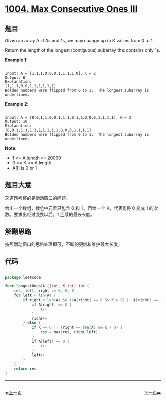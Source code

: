# [1004. Max Consecutive Ones III](https://leetcode.com/problems/max-consecutive-ones-iii/)

## 题目

Given an array A of 0s and 1s, we may change up to K values from 0 to 1.

Return the length of the longest (contiguous) subarray that contains only 1s. 


**Example 1**:

```

Input: A = [1,1,1,0,0,0,1,1,1,1,0], K = 2
Output: 6
Explanation: 
[1,1,1,0,0,1,1,1,1,1,1]
Bolded numbers were flipped from 0 to 1.  The longest subarray is underlined.

```

**Example 2**:

```

Input: A = [0,0,1,1,0,0,1,1,1,0,1,1,0,0,0,1,1,1,1], K = 3
Output: 10
Explanation: 
[0,0,1,1,1,1,1,1,1,1,1,1,0,0,0,1,1,1,1]
Bolded numbers were flipped from 0 to 1.  The longest subarray is underlined.

```


**Note**:

- 1 <= A.length <= 20000
- 0 <= K <= A.length
- A[i] is 0 or 1 


## 题目大意

这道题考察的是滑动窗口的问题。

给出一个数组，数组中元素只包含 0 和 1 。再给一个 K，代表能将 0 变成 1 的次数。要求出经过变换以后，1 连续的最长长度。

## 解题思路

按照滑动窗口的思路处理即可，不断的更新和维护最大长度。


## 代码

```go

package leetcode

func longestOnes(A []int, K int) int {
	res, left, right := 0, 0, 0
	for left < len(A) {
		if right < len(A) && ((A[right] == 0 && K > 0) || A[right] == 1) {
			if A[right] == 0 {
				K--
			}
			right++
		} else {
			if K == 0 || (right == len(A) && K > 0) {
				res = max(res, right-left)
			}
			if A[left] == 0 {
				K++
			}
			left++
		}
	}
	return res
}

```
----------------------------------------------
<div style="display: flex;justify-content: space-between;align-items: center;">
<p><a href="https://books.halfrost.com/leetcode/ChapterFour/1003.Check-If-Word-Is-Valid-After-Substitutions/">⬅️上一页</a></p>
<p><a href="https://books.halfrost.com/leetcode/ChapterFour/1005.Maximize-Sum-Of-Array-After-K-Negations/">下一页➡️</a></p>
</div>
